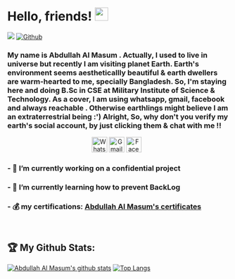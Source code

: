 # Hello, friends! <img src="https://raw.githubusercontent.com/MartinHeinz/MartinHeinz/master/wave.gif" width="30px">
![](https://visitor-badge.laobi.icu/badge?page_id=MasumBhai.MasumBhai)
[![Github](https://img.shields.io/github/followers/MasumBhai?label=Follow&style=social)](https://github.com/MasumBhai)

### My name is Abdullah Al Masum . Actually, I used to live in universe but recently I am visiting planet Earth. Earth's environment seems aestheticallly beautiful & earth dwellers are warm-hearted to me, specially Bangladesh. So, I'm staying here and doing B.Sc in CSE at Military Institute of Science & Technology. As a cover, I am using whatsapp, gmail, facebook and always reachable . Otherwise earthlings might believe I am an extraterrestrial being :') Alright, So, why don't you verify my earth's social account, by just clicking them & chat with me !!

<p align="center">
<a target="_blank" href="https://api.whatsapp.com/send?phone=8801551805248">
  <img alt="Whatsapp" width="35px" src="https://cdn.jsdelivr.net/npm/simple-icons@v3/icons/whatsapp.svg" /></a> 
  <a target="_blank" href="mailto:abdullahmasum6035@gmail.com">
  <img alt="Gmail" width="35px" src="https://cdn.jsdelivr.net/npm/simple-icons@v3/icons/gmail.svg" /></a> 
  <a target="_blank" href="https://www.facebook.com/profile.php?id=100015653296778">
  <img alt="Facebook" width="35px" src="https://cdn.jsdelivr.net/npm/simple-icons@v3/icons/facebook.svg" /></a> &nbsp;
</p>

### - 🔭 I’m currently working on a confidential project
### - 🌱 I’m currently learning how to prevent BackLog &nbsp;
### - 💰 my certifications: [Abdullah Al Masum's certificates](https://slides.com/masumbhai/certificates/fullscreen)
<br/>

## :trophy: My Github Stats:
[![Abdullah Al Masum's github stats](https://github-readme-stats.vercel.app/api?username=masumBhai&show_icons=true&count_private=true&theme=great-gatsby)](https://github.com/MasumBhai)
[![Top Langs](https://github-readme-stats.vercel.app/api/top-langs/?username=MasumBhai&theme=great-gatsby)](https://github.com/MasumBhai)

<!--
**MasumBhai/MasumBhai** is a ✨ _special_ ✨ repository because its `README.md` (this file) appears on your GitHub profile.

Here are some ideas to get you started:

- 🔭 I’m currently working on ...
- 🌱 I’m currently learning ...
- 👯 I’m looking to collaborate on ...
- 🤔 I’m looking for help with ...
- 💬 Ask me about ...
- 📫 How to reach me: ...
- 😄 Pronouns: ...
- ⚡ Fun fact: ...
-->
